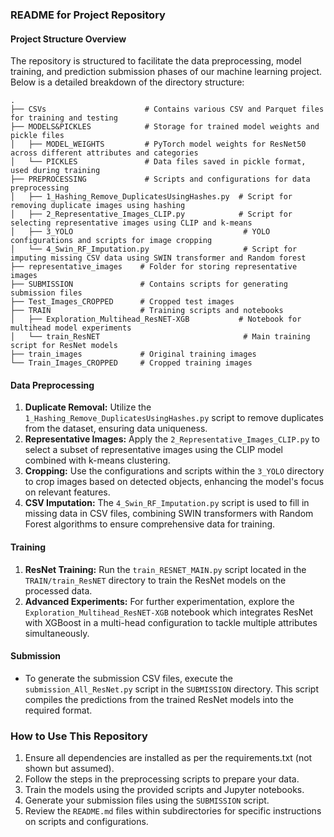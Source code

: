 ### README for Project Repository

#### Project Structure Overview
The repository is structured to facilitate the data preprocessing, model training, and prediction submission phases of our machine learning project. Below is a detailed breakdown of the directory structure:

```
.
├── CSVs                      # Contains various CSV and Parquet files for training and testing
├── MODELS&PICKLES            # Storage for trained model weights and pickle files
│   ├── MODEL_WEIGHTS         # PyTorch model weights for ResNet50 across different attributes and categories
│   └── PICKLES               # Data files saved in pickle format, used during training
├── PREPROCESSING             # Scripts and configurations for data preprocessing
│   ├── 1_Hashing_Remove_DuplicatesUsingHashes.py  # Script for removing duplicate images using hashing
│   ├── 2_Representative_Images_CLIP.py            # Script for selecting representative images using CLIP and k-means
│   ├── 3_YOLO                                      # YOLO configurations and scripts for image cropping
│   └── 4_Swin_RF_Imputation.py                     # Script for imputing missing CSV data using SWIN transformer and Random forest
├── representative_images    # Folder for storing representative images
├── SUBMISSION               # Contains scripts for generating submission files
├── Test_Images_CROPPED      # Cropped test images
├── TRAIN                    # Training scripts and notebooks
│   ├── Exploration_Multihead_ResNET-XGB           # Notebook for multihead model experiments
│   └── train_ResNET                                # Main training script for ResNet models
├── train_images             # Original training images
└── Train_Images_CROPPED     # Cropped training images
```

#### Data Preprocessing
1. **Duplicate Removal:** Utilize the `1_Hashing_Remove_DuplicatesUsingHashes.py` script to remove duplicates from the dataset, ensuring data uniqueness.
2. **Representative Images:** Apply the `2_Representative_Images_CLIP.py` to select a subset of representative images using the CLIP model combined with k-means clustering.
3. **Cropping:** Use the configurations and scripts within the `3_YOLO` directory to crop images based on detected objects, enhancing the model's focus on relevant features.
4. **CSV Imputation:** The `4_Swin_RF_Imputation.py` script is used to fill in missing data in CSV files, combining SWIN transformers with Random Forest algorithms to ensure comprehensive data for training.

#### Training
1. **ResNet Training:** Run the `train_RESNET_MAIN.py` script located in the `TRAIN/train_ResNET` directory to train the ResNet models on the processed data.
2. **Advanced Experiments:** For further experimentation, explore the `Exploration_Multihead_ResNET-XGB` notebook which integrates ResNet with XGBoost in a multi-head configuration to tackle multiple attributes simultaneously.

#### Submission
- To generate the submission CSV files, execute the `submission_All_ResNet.py` script in the `SUBMISSION` directory. This script compiles the predictions from the trained ResNet models into the required format.

### How to Use This Repository
1. Ensure all dependencies are installed as per the requirements.txt (not shown but assumed).
2. Follow the steps in the preprocessing scripts to prepare your data.
3. Train the models using the provided scripts and Jupyter notebooks.
4. Generate your submission files using the `SUBMISSION` script.
5. Review the `README.md` files within subdirectories for specific instructions on scripts and configurations.
